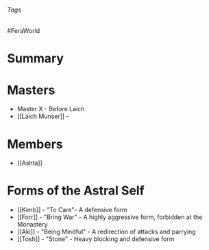 ###### Tags

#FeraWorld

# Summary

# Masters
- Master X - Before Laich
- [[Laich Munser]] - 

# Members
- [[Ashta]]

# Forms of the Astral Self
- [[Kimb]] - "To Care"- A defensive form
- [[Forr]] - "Bring War" -  A highly aggressive form, forbidden at the Monastery
- [[Aki]] - "Being Mindful" - A redirection of attacks and parrying
- [[Tosh]] - "Stone" - Heavy blocking and defensive form